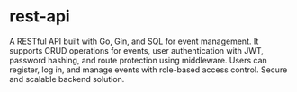 # rest-api
A RESTful API built with Go, Gin, and SQL for event management. It supports CRUD operations for events, user authentication with JWT, password hashing, and route protection using middleware. Users can register, log in, and manage events with role-based access control. Secure and scalable backend solution.

